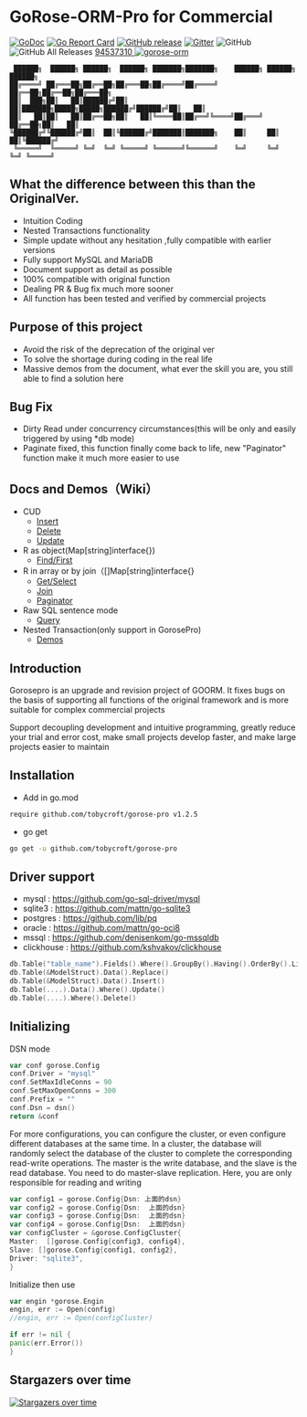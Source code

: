 # GoRose-ORM-Pro for Commercial

[![GoDoc](https://godoc.org/github.com/tobycroft/gorose-pro?status.svg)](https://godoc.org/github.com/tobycroft/gorose-pro)
[![Go Report Card](https://goreportcard.com/badge/github.com/tobycroft/gorose-pro)](https://goreportcard.com/report/github.com/tobycroft/gorose-pro)
[![GitHub release](https://img.shields.io/github/release/tobycroft/gorose.svg)](https://github.com/tobycroft/gorose-pro/releases/latest)
[![Gitter](https://badges.gitter.im/tobycroft/gorose.svg)](https://gitter.im/gorose/wechat)
![GitHub](https://img.shields.io/github/license/tobycroft/gorose?color=blue)
![GitHub All Releases](https://img.shields.io/github/downloads/tobycroft/gorose/total?color=blue)
<a target="_blank" href="https://qm.qq.com/cgi-bin/qm/qr?k=P0R-T6lnM--WHzgvGPnbd58US3IUoDlW&jump_from=webapi">
94537310
<img border="0" src="http://pub.idqqimg.com/wpa/images/group.png" alt="gorose-orm" title="gorose-orm"></a>

~~~
 ██████╗  ██████╗ ██████╗  ██████╗ ███████╗███████╗    ██████╗ ██████╗  ██████╗ 
██╔════╝ ██╔═══██╗██╔══██╗██╔═══██╗██╔════╝██╔════╝    ██╔══██╗██╔══██╗██╔═══██╗
██║  ███╗██║   ██║██████╔╝██║   ██║███████╗█████╗█████╗██████╔╝██████╔╝██║   ██║
██║   ██║██║   ██║██╔══██╗██║   ██║╚════██║██╔══╝╚════╝██╔═══╝ ██╔══██╗██║   ██║
╚██████╔╝╚██████╔╝██║  ██║╚██████╔╝███████║███████╗    ██║     ██║  ██║╚██████╔╝
 ╚═════╝  ╚═════╝ ╚═╝  ╚═╝ ╚═════╝ ╚══════╝╚══════╝    ╚═╝     ╚═╝  ╚═╝ ╚═════╝ 
~~~

## What the difference between this than the OriginalVer.

- Intuition Coding
- Nested Transactions functionality
- Simple update without any hesitation ,fully compatible with earlier versions
- Fully support MySQL and MariaDB
- Document support as detail as possible
- 100% compatible with original function
- Dealing PR & Bug fix much more sooner
- All function has been tested and verified by commercial projects

## Purpose of this project

- Avoid the risk of the deprecation of the original ver
- To solve the shortage during coding in the real life
- Massive demos from the document, what ever the skill you are, you still able to find a solution here

## Bug Fix

- Dirty Read under concurrency circumstances(this will be only and easily triggered by using *db mode)
- Paginate fixed, this function finally come back to life, new "Paginator" function make it much more easier to use

## Docs and Demos（Wiki）

- CUD
    - [Insert](./wiki/Insert新增数据)
    - [Delete](./wiki/Delete删除数据)
    - [Update](./wiki/Update方法)
- R as object(Map[string]interface{})
    - [Find/First](./wiki/Find-First查询返回Obj对象方法)
- R in array or by join（[]Map[string]interface{}
    - [Get/Select](./wiki/Get-Select方法)
    - [Join](./wiki/Join-Select方法)
    - [Paginator](./wiki/Paginator复杂的子查询分页构建)
- Raw SQL sentence mode
    - [Query](./wiki/Query方法)
- Nested Transaction(only support in GorosePro)
    - [Demos](./wiki/支付环境下复杂的嵌套事务)

## Introduction

Gorosepro is an upgrade and revision project of GOORM. It fixes bugs on the basis of supporting all functions of the original
framework and is more suitable for complex commercial projects

Support decoupling development and intuitive programming, greatly reduce your trial and error cost, make small projects
develop faster, and make large projects easier to maintain

## Installation

- Add in go.mod

```bash
require github.com/tobycroft/gorose-pro v1.2.5
```

- go get

```bash
go get -u github.com/tobycroft/gorose-pro
```

## Driver support

- mysql : https://github.com/go-sql-driver/mysql
- sqlite3 : https://github.com/mattn/go-sqlite3
- postgres : https://github.com/lib/pq
- oracle : https://github.com/mattn/go-oci8
- mssql : https://github.com/denisenkom/go-mssqldb
- clickhouse : https://github.com/kshvakov/clickhouse

```go
db.Table("table_name").Fields().Where().GroupBy().Having().OrderBy().Limit().Select()
db.Table(&ModelStruct).Data().Replace()
db.Table(&ModelStruct).Data().Insert()
db.Table(....).Data().Where().Update()
db.Table(....).Where().Delete()
```

## Initializing

DSN mode

```go
var conf gorose.Config
conf.Driver = "mysql"
conf.SetMaxIdleConns = 90
conf.SetMaxOpenConns = 300
conf.Prefix = ""
conf.Dsn = dsn()
return &conf
```

For more configurations, you can configure the cluster, or even configure different databases at the same time. In a
cluster, the database will randomly select the database of the cluster to complete the corresponding read-write
operations. The master is the write database, and the slave is the read database. You need to do master-slave
replication. Here, you are only responsible for reading and writing

```go
var config1 = gorose.Config{Dsn: 上面的dsn}
var config2 = gorose.Config{Dsn:  上面的dsn}
var config3 = gorose.Config{Dsn:  上面的dsn}
var config4 = gorose.Config{Dsn:  上面的dsn}
var configCluster = &gorose.ConfigCluster{
Master:  []gorose.Config{config3, config4},
Slave: []gorose.Config{config1, config2},
Driver: "sqlite3",
}
```

Initialize then use

```go
var engin *gorose.Engin
engin, err := Open(config)
//engin, err := Open(configCluster)

if err != nil {
panic(err.Error())
}
```

## Stargazers over time

[![Stargazers over time](https://starchart.cc/tobycroft/gorose-pro.svg)](https://starchart.cc/tobycroft/gorose-pro)
